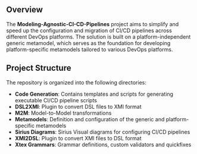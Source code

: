 ## Overview

The **Modeling-Agnostic-CI-CD-Pipelines** project aims to simplify and speed up the configuration and migration of CI/CD pipelines across different DevOps platforms. The solution is built on a platform-independent generic metamodel, which serves as the foundation for developing platform-specific metamodels tailored to various DevOps platforms.

## Project Structure

The repository is organized into the following directories:

- **Code Generation**: Contains templates and scripts for generating executable CI/CD pipeline scripts
- **DSL2XMI**: Plugin to convert DSL files to XMI format
- **M2M**: Model-to-Model transformations
- **Metamodels**: Definition and configuration of the generic and platform-specific metamodels
- **Sirius Diagrams**: Sirius Visual diagrams for configuring CI/CD pipelines
- **XMI2DSL**: Plugin to convert XMI files to DSL format
- **Xtex Grammars**: Grammar definitions, custom validators and quickfixes
